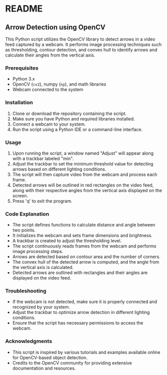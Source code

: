 # README

## Arrow Detection using OpenCV

This Python script utilizes the OpenCV library to detect arrows in a video feed captured by a webcam. It performs image processing techniques such as thresholding, contour detection, and convex hull to identify arrows and calculate their angles from the vertical axis.

### Prerequisites

- Python 3.x
- OpenCV (`cv2`), numpy (`np`), and math libraries
- Webcam connected to the system

### Installation

1. Clone or download the repository containing the script.
2. Make sure you have Python and required libraries installed.
3. Connect a webcam to your system.
4. Run the script using a Python IDE or a command-line interface.

### Usage

1. Upon running the script, a window named "Adjust" will appear along with a trackbar labeled "min".
2. Adjust the trackbar to set the minimum threshold value for detecting arrows based on different lighting conditions.
3. The script will then capture video from the webcam and process each frame.
4. Detected arrows will be outlined in red rectangles on the video feed, along with their respective angles from the vertical axis displayed on the screen.
5. Press 'q' to exit the program.

### Code Explanation

- The script defines functions to calculate distance and angle between two points.
- It initializes the webcam and sets frame dimensions and brightness.
- A trackbar is created to adjust the thresholding level.
- The script continuously reads frames from the webcam and performs image processing steps.
- Arrows are detected based on contour area and the number of corners.
- The convex hull of the detected arrow is computed, and the angle from the vertical axis is calculated.
- Detected arrows are outlined with rectangles and their angles are displayed on the video feed.

### Troubleshooting

- If the webcam is not detected, make sure it is properly connected and recognized by your system.
- Adjust the trackbar to optimize arrow detection in different lighting conditions.
- Ensure that the script has necessary permissions to access the webcam.

### Acknowledgments

- This script is inspired by various tutorials and examples available online for OpenCV-based object detection.
- Credits to the OpenCV community for providing extensive documentation and resources.
